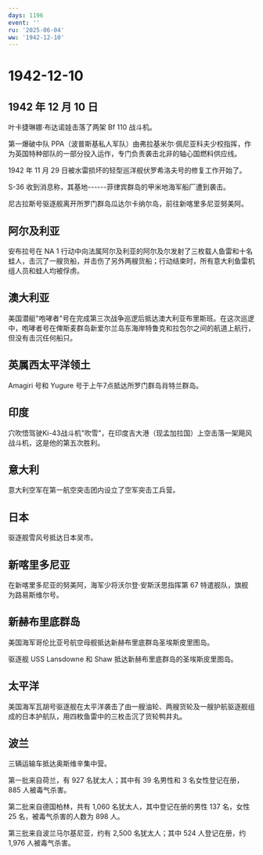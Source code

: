 ```yaml
---
days: 1196
event: ''
ru: '2025-06-04'
ww: '1942-12-10'
---
```


# 1942-12-10

## 1942 年 12 月 10 日

叶卡捷琳娜·布达诺娃击落了两架 Bf 110 战斗机。

第一爆破中队
PPA（波普斯基私人军队）由弗拉基米尔·佩尼亚科夫少校指挥，作为英国特种部队的一部分投入运作，专门负责袭击北非的轴心国燃料供应线。

1942 年 11 月 29 日被水雷损坏的轻型巡洋舰伏罗希洛夫号的修复工作开始了。

S-36 收到消息称，其基地------菲律宾群岛的甲米地海军船厂遭到袭击。

尼古拉斯号驱逐舰离开所罗门群岛瓜达尔卡纳尔岛，前往新喀里多尼亚努美阿。

## 阿尔及利亚

安布拉号在 NA 1
行动中向法属阿尔及利亚的阿尔及尔发射了三枚载人鱼雷和十名蛙人，击沉了一艘货船，并击伤了另外两艘货船；行动结束时，所有意大利鱼雷机组人员和蛙人均被俘虏。

## 澳大利亚

美国潜艇"咆哮者"号在完成第三次战争巡逻后抵达澳大利亚布里斯班。在这次巡逻中，咆哮者号在俾斯麦群岛新爱尔兰岛东海岸特鲁克和拉包尔之间的航道上航行，但没有击沉任何船只。

## 英属西太平洋领土

Amagiri 号和 Yugure 号于上午7点抵达所罗门群岛肖特兰群岛。

## 印度

穴吹悟驾驶Ki-43战斗机"吹雪"，在印度吉大港（现孟加拉国）上空击落一架飓风战斗机，这是他的第五次胜利。

## 意大利

意大利空军在第一航空突击团内设立了空军突击工兵营。

## 日本

驱逐舰雪风号抵达日本吴市。

## 新喀里多尼亚

在新喀里多尼亚的努美阿，海军少将沃尔登·安斯沃思指挥第 67
特遣舰队，旗舰为路易斯维尔号。

## 新赫布里底群岛

美国海军哥伦比亚号航空母舰抵达新赫布里底群岛圣埃斯皮里图岛。

驱逐舰 USS Lansdowne 和 Shaw 抵达新赫布里底群岛的圣埃斯皮里图岛。

## 太平洋

美国海军瓦胡号驱逐舰在太平洋袭击了由一艘油轮、两艘货轮及一艘护航驱逐舰组成的日本护航队，用四枚鱼雷中的三枚击沉了货轮鸭井丸。

## 波兰

三辆运输车抵达奥斯维辛集中营。

第一批来自荷兰，有 927 名犹太人；其中有 39 名男性和 3
名女性登记在册，885 人被毒气杀害。

第二批来自德国柏林，共有 1,060 名犹太人，其中登记在册的男性 137 名，女性
25 名，被毒气杀害的人数为 898 人。

第三批来自波兰马尔基尼亚，约有 2,500 名犹太人；其中 524 人登记在册，约
1,976 人被毒气杀害。